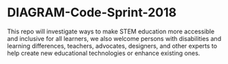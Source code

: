# DIAGRAM-Code-Sprint-2018
This repo will investigate ways to make STEM education more accessible and inclusive for all learners, we also welcome persons with disabilities and learning differences, teachers, advocates, designers, and other experts to help create new educational technologies or enhance existing ones.
